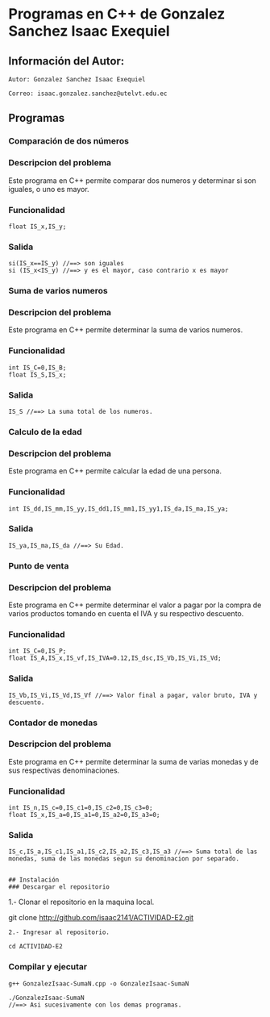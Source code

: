 # Programas en C++ de Gonzalez Sanchez Isaac Exequiel
## Información del Autor:
`Autor: Gonzalez Sanchez Isaac Exequiel`

`Correo: isaac.gonzalez.sanchez@utelvt.edu.ec`

## Programas
### Comparación de dos números
### Descripcion del problema
Este programa en C++ permite comparar dos numeros y determinar si son iguales, o uno es mayor.
### Funcionalidad
```
float IS_x,IS_y;
```
### Salida
```
si(IS_x==IS_y) //==> son iguales
si (IS_x<IS_y) //==> y es el mayor, caso contrario x es mayor
```


### Suma de varios numeros
### Descripcion del problema
Este programa en C++ permite determinar la suma de varios numeros.
### Funcionalidad
```
int IS_C=0,IS_B;
float IS_S,IS_x;
```
### Salida
```
IS_S //==> La suma total de los numeros.
```


### Calculo de la edad
### Descripcion del problema
Este programa en C++ permite calcular la edad de una persona.
### Funcionalidad
```
int IS_dd,IS_mm,IS_yy,IS_dd1,IS_mm1,IS_yy1,IS_da,IS_ma,IS_ya;
```
### Salida
```
IS_ya,IS_ma,IS_da //==> Su Edad.
```


### Punto de venta
### Descripcion del problema
Este programa en C++ permite determinar el valor a pagar por la compra de varios productos tomando en cuenta el IVA y su respectivo descuento.
### Funcionalidad
```
int IS_C=0,IS_P;
float IS_A,IS_x,IS_vf,IS_IVA=0.12,IS_dsc,IS_Vb,IS_Vi,IS_Vd;
```
### Salida
```
IS_Vb,IS_Vi,IS_Vd,IS_Vf //==> Valor final a pagar, valor bruto, IVA y descuento.
```


### Contador de monedas
### Descripcion del problema
Este programa en C++ permite determinar la suma de varias monedas y de sus respectivas denominaciones.
### Funcionalidad
```
int IS_n,IS_c=0,IS_c1=0,IS_c2=0,IS_c3=0;
float IS_x,IS_a=0,IS_a1=0,IS_a2=0,IS_a3=0;
```
### Salida
```
IS_c,IS_a,IS_c1,IS_a1,IS_c2,IS_a2,IS_c3,IS_a3 //==> Suma total de las monedas, suma de las monedas segun su denominacion por separado.


## Instalación
### Descargar el repositorio
```
1.- Clonar el repositorio en la maquina local.

git clone http://github.com/isaac2141/ACTIVIDAD-E2.git
```
2.- Ingresar al repositorio.

cd ACTIVIDAD-E2
```
### Compilar y ejecutar
```
g++ GonzalezIsaac-SumaN.cpp -o GonzalezIsaac-SumaN
```
```
./GonzalezIsaac-SumaN
//==> Asi sucesivamente con los demas programas.





